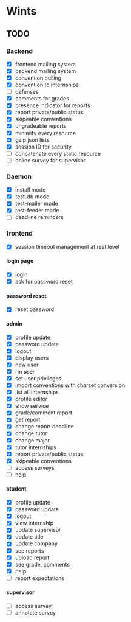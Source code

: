 # Wints

## TODO


### Backend

- [x] frontend mailing system
- [x] backend mailing system
- [x] convention pulling
- [x] convention to internships
- [ ] defenses
- [x] comments for grades
- [x] presence indicator for reports
- [x] report private/public status
- [x] skipeable conventions
- [x] ungradeable reports
- [x] minimify every resource
- [x] gzip json lists
- [x] session ID for security
- [ ] concatenate every static resource
- [ ] online survey for supervisor

### Daemon

- [x] install mode
- [x] test-db mode
- [x] test-mailer mode
- [x] test-feeder mode
- [ ] deadline reminders

### frontend

- [x] session timeout management at rest level

#### login page

- [x] login
- [x] ask for password reset

#### password reset

- [x] reset password

#### admin
- [x] profile update
- [x] password update
- [x] logout
- [x] display users
- [x] new user
- [x] rm user
- [x] set user privileges
- [x] import conventions with charset conversion
- [x] list all internships
- [x] profile editor
- [x] show service
- [x] grade/comment report
- [x] get report
- [x] change report deadline
- [x] change tutor
- [x] change major
- [x] tutor internships
- [x] report private/public status
- [x] skipeable conventions
- [ ] access surveys
- [ ] help

#### student
- [x] profile update
- [x] password update
- [x] logout
- [x] view internship
- [x] update supervisor
- [x] update title
- [x] update company
- [x] see reports
- [x] upload report
- [x] see grade, comments
- [x] help
- [ ] report expectations

#### supervisor
- [ ] access survey
- [ ] annotate survey

